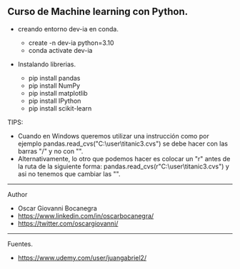 ## Curso de Machine learning con Python.

- creando entorno dev-ia en conda.
  - create -n dev-ia python=3.10
  - conda activate dev-ia


- Instalando librerias.
  - pip install pandas
  - pip install NumPy
  - pip install matplotlib
  - pip install IPython
  - pip install scikit-learn


TIPS:
* Cuando en Windows queremos utilizar una instrucción como por ejemplo pandas.read_cvs("C:\user\titanic3.cvs") se debe hacer con las barras "/" y no con "\".
* Alternativamente, lo otro que podemos hacer es colocar un "r" antes de la ruta de la siguiente forma: pandas.read_cvs(r"C:\user\titanic3.cvs") y asi no tenemos que cambiar las "\".











___
Author
- Oscar Giovanni Bocanegra
- https://www.linkedin.com/in/oscarbocanegra/
- https://twitter.com/oscargiovanni/



___
Fuentes.
- https://www.udemy.com/user/juangabriel2/